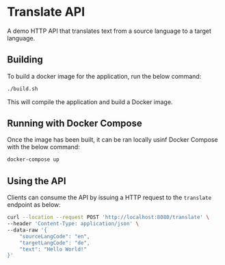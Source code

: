 # Translate API

A demo HTTP API that translates text from a source language to a target language.

## Building

To build a docker image for the application, run the below command:

```bash
./build.sh
```

This will compile the application and build a Docker image.


## Running with Docker Compose

Once the image has been built, it can be ran locally usinf Docker Compose with the below command:

```bash
docker-compose up
```



## Using the API 

Clients can consume the API by issuing a HTTP request to the `translate` endpoint as below:

```bash
curl --location --request POST 'http://localhost:8080/translate' \
--header 'Content-Type: application/json' \
--data-raw '{
    "sourceLangCode": "en",
    "targetLangCode": "de",
    "text": "Hello World!"
}'
```

